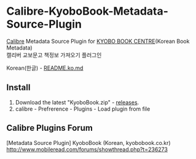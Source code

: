 Calibre-KyoboBook-Metadata-Source-Plugin
========================================

[Calibre](https://calibre-ebook.com/) Metadata Source Plugin for [KYOBO BOOK CENTRE](http://www.kyobobook.co.kr/)(Korean Book Metadata)  
캘리버 교보문고 책정보 가져오기 플러그인 

Korean(한글) - [README.ko.md](README.ko.md) 


Install
-------
1. Download the latest "KyoboBook.zip" - [releases](https://github.com/sseeookk/Calibre-KyoboBook-Metadata-Source-Plugin/releases).
2. calibre - Prefrerence - Plugins - Load plugin from file 

Calibre Plugins Forum
---------------------
[Metadata Source Plugin] KyoboBook (Korean, kyobobook.co.kr)
http://www.mobileread.com/forums/showthread.php?t=236273

